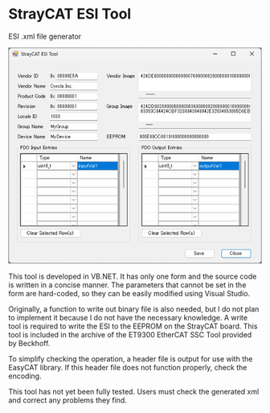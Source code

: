 # StrayCAT ESI Tool
 ESI .xml file generator

![Image](../img/StrayCAT_ESI_Tool.png)

This tool is developed in VB.NET. It has only one form and the source code is written in a concise manner. The parameters that cannot be set in the form are hard-coded, so they can be easily modified using Visual Studio.

Originally, a function to write out binary file is also needed, but I do not plan to implement it because I do not have the necessary knowledge. A write tool is required to write the ESI to the EEPROM on the StrayCAT board. This tool is included in the archive of the ET9300 EtherCAT SSC Tool provided by Beckhoff.

To simplify checking the operation, a header file is output for use with the EasyCAT library. If this header file does not function properly, check the encoding.

This tool has not yet been fully tested. Users must check the generated xml and correct any problems they find.